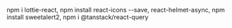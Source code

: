 npm i lottie-react,
npm install react-icons --save,
react-helmet-async,
npm install sweetalert2,
npm i @tanstack/react-query